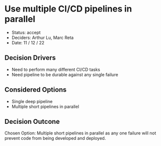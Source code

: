 # Use multiple CI/CD pipelines in parallel

-   Status: accept
-   Deciders: Arthur Lu, Marc Reta
-   Date: 11 / 12 / 22

## Decision Drivers

-   Need to perform many different CI/CD tasks
-   Need pipeline to be durable against any single failure

## Considered Options

-   Single deep pipeline
-   Multiple short pipelines in parallel

## Decision Outcone

Chosen Option: Multiple short pipelines in parallel as any one failure will not prevent code from being developed and deployed.
